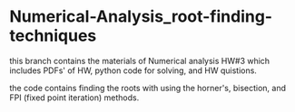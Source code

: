 # Numerical-Analysis_root-finding-techniques
this branch contains the materials of Numerical analysis HW#3 which includes PDFs' of HW, python code for solving, and HW quistions.

the code contains finding the roots with using the horner's, bisection, and FPI (fixed point iteration) methods.

